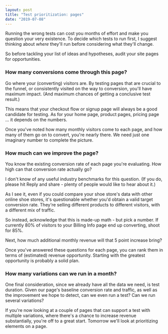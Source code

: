 ```yaml
---
layout: post
title: "Test prioritization: pages"
date: "2019-07-08"
---
```


Running the wrong tests can cost you months of effort and make you question your very existence. To decide which tests to run first, I suggest thinking about _where_ they'll run before considering what they'll change.

So before tackling your list of ideas and hypotheses, audit your site pages for opportunities.

### How many conversions come through this page?

Go where your (converting) visitors are. By testing pages that are crucial to the funnel, or consistently visited on the way to conversion, you'll have maximum impact. (And maximum chances of getting a conclusive test result.)

This means that your checkout flow or signup page will always be a good candidate for testing. As for your home page, product pages, pricing page ... it depends on the numbers.

Once you've noted how many monthly visitors come to each page, and how many of them go on to convert, you're nearly there. We need just one imaginary number to complete the picture.

### How much can we improve the page?

You know the existing conversion rate of each page you're evaluating. How high can that conversion rate actually go?

I don't know of any useful industry benchmarks for this question. (If you do, please hit Reply and share - plenty of people would like to hear about it.)

As I see it, even if you could compare your shoe store's data with other online shoe stores, it's questionable whether you'd obtain a valid target conversion rate. They're selling different products to different visitors, with a different mix of traffic.

So instead, acknowledge that this is made-up math - but pick a number. If currently 80% of visitors to your Billing Info page end up converting, shoot for 85%.

Next, how much additional monthly revenue will that 5 point increase bring?

Once you've answered these questions for each page, you can rank them in terms of (estimated) revenue opportunity. Starting with the greatest opportunity is probably a solid plan.

### How many variations can we run in a month?

One final consideration, since we already have all the data we need, is test duration. Given our page's baseline conversion rate and traffic, as well as the improvement we hope to detect, can we even run a test? Can we run several variations?

If you're now looking at a couple of pages that can support a test with multiple variations, where there's a chance to increase revenue substantially, you're off to a great start. Tomorrow we'll look at prioritizing elements on a page.
